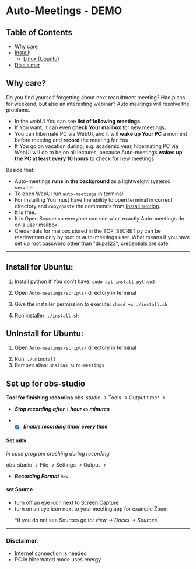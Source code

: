 # Auto-Meetings - DEMO

## Table of Contents
- [Why care](#1)
- [Install](#set-up):
  - [Linux (Ubuntu)](#L)
 - [Disclaimer](#Disclaimer)

<a name="1"> <a/>
## Why care?
Do you find yourself forgetting about next recruitment meeting? Had plans for weekend, but also an interesting webinar? Auto meetings will resolve the problems.
- In the webUI You can see **list of following meetings**. 
- If You want, it can even **check Your mailbox** for new meetings.  
- You can hibernate PC via WebUI, and it will **wake up Your PC** a moment before meeting and **record** the meeting for You.
- If You go on vacation during, e.g. academic year, hibernating PC via WebUI will do to be on all lectures, because Auto-meetings **wakes up the PC at least every 10 hours** to check for new meetings.

Beside that:
- Auto-meetings **runs in the background** as a lightweight systemd service.
- To open WebUI run `auto-meetings` in terminal.
- For installing You must have the ability to open terminal in correct directory and `copy/paste` the commends from [Install section](#set-up).
- It is free.
- It is Open Source so everyone can see what exactly Auto-meetings do on a user mailbox.
- Credentials for mailbox stored in the TOP_SECRET.py can be read/written only by root or auto-meetings user. What means if you have set up root password other than "dupa123", credentials are safe.

-------------------------------------------------
<a name="set-up"> </a> 
<a name="L"> </a> 
## Install for Ubuntu:
1. Install python If You don't have: `sudo apt install python3` <p>
1. Open `Auto-meetings/scripts/` directory in terminal  <p>
1. Give the installer permission to execute: `chmod +x ./install.sh` <p>
1. Run installer: `./install.sh` <p>

## UnInstall for Ubuntu:
1. Open `Auto-meetings/scripts/` directory in terminal  <p>
1. Run: `./uninstall`
1. Remove alias: `unalias auto-meetings`

## Set up for obs-studio

**Tool for finishing recordins**
obs-studio -> Tools -> Output timer -> <p>
- ***Stop recording after*** `1` ***hour `45` minutes*** <p>
- - [x] ***Enable recording timer every time***

#### Set mkv 
*in case program crushing during recording*<p>
obs-studio -> File -> Settings -> Output -> <p>
- ***Recording Format*** `mkv`

#### set Source
- turn off an eye icon next to Screen Capture
- turn on an eye icon next to your meeting app for example Zoom <p>
 *if you do not see Sources go to: *view -> Docks -> Sources*

 ---------------------------------------------------------
 
<a name="Disclaimer"> <a/>
### Disclaimer:

- Internet connection is needed
- PC in hibernated mode uses energy
